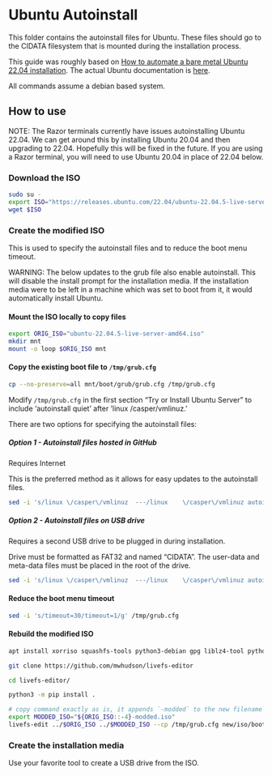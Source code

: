 # Ubuntu Autoinstall

This folder contains the autoinstall files for Ubuntu. These files should go to the CIDATA filesystem
that is mounted during the installation process.

This guide was roughly based on [How to automate a bare metal Ubuntu 22.04 installation](https://www.jimangel.io/posts/automate-ubuntu-22-04-lts-bare-metal/). The actual Ubuntu documentation is [here](https://ubuntu.com/server/docs/install/autoinstall).

All commands assume a debian based system.

## How to use

NOTE: The Razor terminals currently have issues autoinstalling Ubuntu 22.04. We can get around this
by installing Ubuntu 20.04 and then upgrading to 22.04. Hopefully this will be fixed in the future.
If you are using a Razor terminal, you will need to use Ubuntu 20.04 in place of 22.04 below.

### Download the ISO

```bash
sudo su -
export ISO="https://releases.ubuntu.com/22.04/ubuntu-22.04.5-live-server-amd64.iso"
wget $ISO
```

### Create the modified ISO

This is used to specify the autoinstall files and to reduce the boot menu timeout.

WARNING: The below updates to the grub file also enable autoinstall. This will disable the install prompt for the installation media. If the installation media were to be left in a machine which was set to boot from it, it would automatically install Ubuntu.

#### Mount the ISO locally to copy files

```bash
export ORIG_ISO="ubuntu-22.04.5-live-server-amd64.iso"
mkdir mnt
mount -o loop $ORIG_ISO mnt
```

#### Copy the existing boot file to `/tmp/grub.cfg`

```bash
cp --no-preserve=all mnt/boot/grub/grub.cfg /tmp/grub.cfg
```

Modify `/tmp/grub.cfg` in the first section “Try or Install Ubuntu Server” to include ‘autoinstall quiet’ after ’linux /casper/vmlinuz.’

There are two options for specifying the autoinstall files:

##### Option 1 - Autoinstall files hosted in GitHub

Requires Internet

This is the preferred method as it allows for easy updates to the autoinstall files.

```bash
sed -i 's/linux	\/casper\/vmlinuz  ---/linux	\/casper\/vmlinuz autoinstall ds="nocloud-net;s=https://raw.githubusercontent.com/quikserve/carbon-bootstrap/master/ubuntu/autoinstaller/" quiet ---/g' /tmp/grub.cfg
```

##### Option 2 - Autoinstall files on USB drive

Requires a second USB drive to be plugged in during installation.

Drive must be formatted as FAT32 and named “CIDATA”. The user-data and meta-data files must be placed in the root of the drive.

```bash
sed -i 's/linux	\/casper\/vmlinuz  ---/linux	\/casper\/vmlinuz autoinstall quiet ---/g' /tmp/grub.cfg
```

#### Reduce the boot menu timeout

```bash
sed -i 's/timeout=30/timeout=1/g' /tmp/grub.cfg
```

#### Rebuild the modified ISO

```bash
apt install xorriso squashfs-tools python3-debian gpg liblz4-tool python3-pip -y

git clone https://github.com/mwhudson/livefs-editor

cd livefs-editor/

python3 -m pip install .

# copy command exactly as is, it appends `-modded` to the new filename
export MODDED_ISO="${ORIG_ISO::-4}-modded.iso"
livefs-edit ../$ORIG_ISO ../$MODDED_ISO --cp /tmp/grub.cfg new/iso/boot/grub/grub.cfg
```

### Create the installation media

Use your favorite tool to create a USB drive from the ISO.
